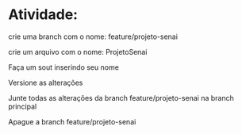 # Atividade: 
crie uma branch com o nome: feature/projeto-senai

crie um arquivo com o nome: ProjetoSenai

Faça um sout inserindo seu nome

Versione as alterações 

Junte todas as alterações da branch feature/projeto-senai na branch principal

Apague a branch feature/projeto-senai
